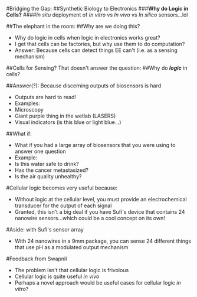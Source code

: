 #Bridging the Gap:
##Synthetic Biology to Electronics
###**Why do Logic in Cells?**
####*In situ* deployment of *In vitro* vs *In vivo* vs *In silico* sensors...lol



##The elephant in the room:
##Why are we doing this?
- Why do logic in cells when logic in electronics works great?
 - I get that cells can be factories, but why use them to do computation?
- Answer: Because cells can detect things EE can't (i.e. as a sensing
  mechanism)


##Cells for Sensing? 
That doesn't answer the question:
##Why do _**logic**_ in cells?


##Answer(?): Because discerning outputs of biosensors is hard
- Outputs are hard to read! 
- Examples:
 - Microscopy
 - Giant purple thing in the wetlab (LASERS)
 - Visual indicators (is this blue or light blue...)



##What if:
- What if you had a large array of biosensors that you were using to answer one
  question
- Example:
 - Is this water safe to drink?
 - Has the cancer metastasized?
 - Is the air quality unhealthy?


#Cellular logic becomes very useful because:
- Without logic at the cellular level, you must provide an electrochemical
  transducer for the output of each signal
 - Granted, this isn't a big deal if you have Sufi's device that contains 24
   nanowire sensors...which could be a cool concept on its own!



#Aside: with Sufi's sensor array
- With 24 nanowires in a 9mm package, you can sense 24 different things that
  use pH as a modulated output mechanism

#Feedback from Swapnil
- The problem isn't that cellular logic is frivolous
 - Cellular logic is quite useful _in vivo_
- Perhaps a novel approach would be useful cases for cellular logic _in vitro_?
